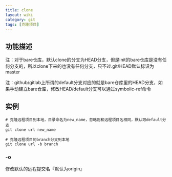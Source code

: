 ```yaml
---
title: clone
layout: wiki
category: git
tags: [克隆项目]
---
```


## 功能描述

注：对于bare仓库，默认clone的分支为HEAD分支，但是init的bare仓库是没有任何分支的，所以clone下来的也没有任何分支，只不过.git/HEAD默认标识为master

注：github/gitlab上所谓的default分支对应的就是bare仓库里的HEAD分支，如果手动建立bare仓库，修改HEAD/default分支可以通过symbolic-ref命令

## 实例

~~~
# 克隆远程项目到本地，目录命名为new_name，忽略则和远程项目名相同，默认取default分支
git clone url new_name

# 克隆远程项目的branch分支到本地
git clone url -b branch
~~~

### -o

修改默认的远程提交名『默认为origin』
